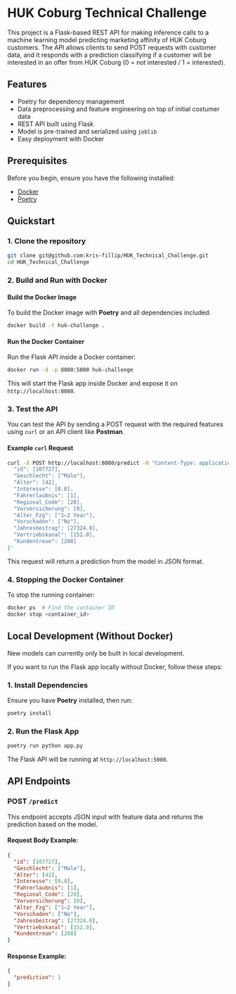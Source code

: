 
# HUK Coburg Technical Challenge

This project is a Flask-based REST API for making inference calls to a machine learning model predicting marketing affinity of HUK Coburg customers.
The API allows clients to send POST requests with customer data, and it responds with a prediction classifying if a customer will be interested in an offer from HUK Coburg (0 = not interested / 1 = interested).

## Features

- Poetry for dependency management
- Data preprocessing and feature engineering on top of initial costumer data
- REST API built using Flask
- Model is pre-trained and serialized using `joblib`
- Easy deployment with Docker

## Prerequisites

Before you begin, ensure you have the following installed:

- [Docker](https://docs.docker.com/get-docker/)
- [Poetry](https://python-poetry.org/docs/)


## Quickstart

### 1. Clone the repository

```bash
git clone git@github.com:kris-fillip/HUK_Technical_Challenge.git
cd HUK_Technical_Challenge
```

### 2. Build and Run with Docker

#### Build the Docker Image

To build the Docker image with **Poetry** and all dependencies included:

```bash
docker build -t huk-challenge .
```

#### Run the Docker Container

Run the Flask API inside a Docker container:

```bash
docker run -d -p 8080:5000 huk-challenge
```

This will start the Flask app inside Docker and expose it on `http://localhost:8080`.

### 3. Test the API

You can test the API by sending a POST request with the required features using `curl` or an API client like **Postman**.

#### Example `curl` Request

```bash
curl -X POST http://localhost:8080/predict -H "Content-Type: application/json" -d '{
  "id": [107727],
  "Geschlecht": ["Male"],
  "Alter": [42],
  "Interesse": [0.0],
  "Fahrerlaubnis": [1],
  "Regional_Code": [28],
  "Vorversicherung": [0],
  "Alter_Fzg": ["1–2 Year"],
  "Vorschaden": ["No"],
  "Jahresbeitrag": [27324.0],
  "Vertriebskanal": [152.0],
  "Kundentreue": [208]
}'
```

This request will return a prediction from the model in JSON format.

### 4. Stopping the Docker Container

To stop the running container:

```bash
docker ps  # Find the container ID
docker stop <container_id>
```

## Local Development (Without Docker)

New models can currently only be built in local development.

If you want to run the Flask app locally without Docker, follow these steps:

### 1. Install Dependencies

Ensure you have **Poetry** installed, then run:

```bash
poetry install
```

### 2. Run the Flask App

```bash
poetry run python app.py
```

The Flask API will be running at `http://localhost:5000`.

## API Endpoints

### POST `/predict`

This endpoint accepts JSON input with feature data and returns the prediction based on the model.

#### Request Body Example:

```json
{
  "id": [107727],
  "Geschlecht": ["Male"],
  "Alter": [42],
  "Interesse": [0.0],
  "Fahrerlaubnis": [1],
  "Regional_Code": [28],
  "Vorversicherung": [0],
  "Alter_Fzg": ["1–2 Year"],
  "Vorschaden": ["No"],
  "Jahresbeitrag": [27324.0],
  "Vertriebskanal": [152.0],
  "Kundentreue": [208]
}
```

#### Response Example:

```json
{
  "prediction": 1
}
```
